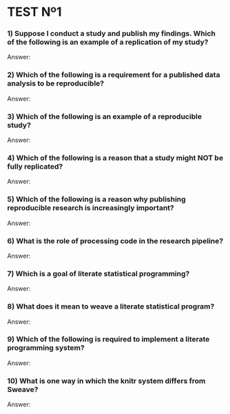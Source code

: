 # TEST Nº1

### 1) Suppose I conduct a study and publish my findings. Which of the following is an example of a replication of my study?

Answer: 

### 2) Which of the following is a requirement for a published data analysis to be reproducible?

Answer: 

### 3) Which of the following is an example of a reproducible study?

Answer: 

### 4) Which of the following is a reason that a study might NOT be fully replicated?

Answer:

### 5) Which of the following is a reason why publishing reproducible research is increasingly important?

Answer:

### 6) What is the role of processing code in the research pipeline?

Answer:

### 7) Which is a goal of literate statistical programming?

Answer:

### 8) What does it mean to weave a literate statistical program?

Answer:

### 9) Which of the following is required to implement a literate programming system?

Answer:

### 10) What is one way in which the knitr system differs from Sweave?

Answer:
